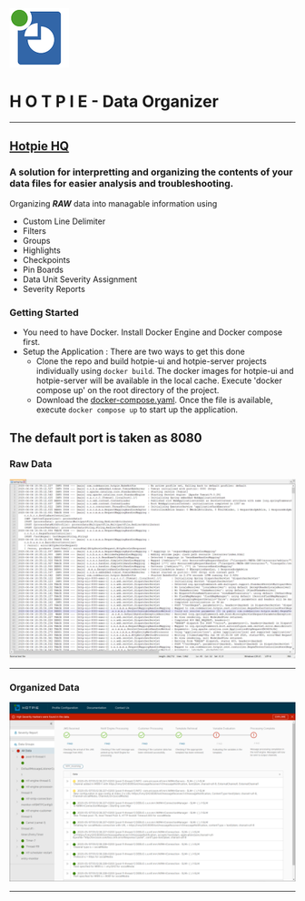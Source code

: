 ![HOTPIE](hotpie-ui/src/assets/pie-solid-color-small.png "HOTPIE Data Organizer")
# H O T P I E -  Data Organizer 
---
[Hotpie HQ](https://hotpie.tech "https://hotpie.tech")
---
### A solution for interpretting and organizing the contents of your data files for easier analysis and troubleshooting.

Organizing _**RAW**_ data into managable information using
  * Custom Line Delimiter
  * Filters
  * Groups
  * Highlights
  * Checkpoints
  * Pin Boards
  * Data Unit Severity Assignment
  * Severity Reports

### Getting Started
* You need to have Docker. Install Docker Engine and Docker compose first.
* Setup the Application : There are two ways to get this done
  * Clone the repo and build hotpie-ui and hotpie-server projects individually using `docker build`. The docker images for hotpie-ui and hotpie-server will be available in the local cache. Execute 'docker compose up' on the root directory of the project.
  * Download the [docker-compose.yaml](docker-compose.yaml "Hotpie Docker"). Once the file is available, execute `docker compose up` to start up the application.

The default port is taken as 8080
---
### Raw Data
![RAW Data](hotpie-ui/src/assets/raw-data.png "Raw Data")

---
### Organized Data
![Organized Data](hotpie-ui/src/assets/hotpie-1.png "Organized Data")

---
